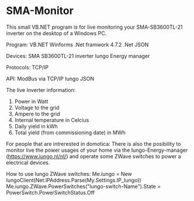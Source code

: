 # SMA-Monitor
This small VB.NET program is for live monitoring your SMA-SB3600TL-21 inverter on the desktop of a Windows PC.

Program:
VB.NET
Winforms
.Net framwork 4.7.2
.Net JSON

Devices:
SMA SB3600TL-21 inverter
Iungo Energy manager

Protocols:
TCP/IP

API:
ModBus via TCP/IP
Iungo 
JSON

The live Inverter information:
1.  Power in Watt
2.  Voltage to the grid
3.  Ampere to the grid
4.  Internal temperature in Celcius
5.  Daily yield in kWh
6.  Total yield (from commissioning date) in MWh

For people that are intrerested in domotica:
There is also the posibility to monitor live the power usages of your home via the Iungo-Energy-manager (https://www.iungo.nl/nl/)
and operate some ZWave switches to power a electrical devices.

How to use Iungo ZWave switches:
 Me.iungo = New IungoClient(Net.IPAddress.Parse(My.Settings.IP_Iungo))
 Me.iungo.ZWave.PowerSwitches("Iungo-switch-Name").State = PowerSwitch.PowerSwitchStatus.Off
